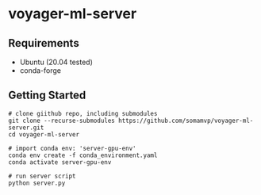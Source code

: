 # voyager-ml-server

## Requirements

- Ubuntu (20.04 tested)
- conda-forge

## Getting Started

```shell
# clone giithub repo, including submodules
git clone --recurse-submodules https://github.com/somamvp/voyager-ml-server.git
cd voyager-ml-server

# import conda env: 'server-gpu-env'
conda env create -f conda_environment.yaml
conda activate server-gpu-env

# run server script
python server.py